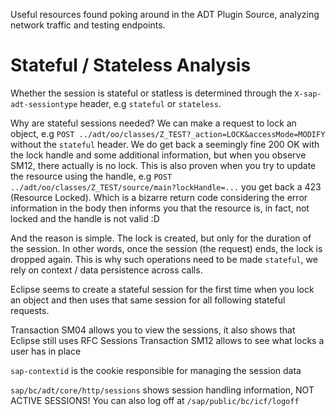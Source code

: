 Useful resources found poking around in the ADT Plugin Source, analyzing network traffic and testing endpoints.


# Stateful / Stateless Analysis

Whether the session is stateful or statless is determined through the `X-sap-adt-sessiontype` header, e.g `stateful` or `stateless`.

Why are stateful sessions needed?
We can make a request to lock an object, e.g `POST ../adt/oo/classes/Z_TEST?_action=LOCK&accessMode=MODIFY` without the `stateful` header.
We do get back a seemingly fine 200 OK with the lock handle and some additional information, but when you observe SM12, there actually is no lock.
This is also proven when you try to update the resource using the handle, e.g `POST ../adt/oo/classes/Z_TEST/source/main?lockHandle=...` you get back a 423 (Resource Locked). 
Which is a bizarre return code considering the error information in the body then informs you that the resource is, in fact, not locked and the handle is not valid :D

And the reason is simple. The lock is created, but only for the duration of the session. In other words, once the session (the request) ends, the lock is dropped again.
This is why such operations need to be made `stateful`, we rely on context / data persistence across calls.

Eclipse seems to create a stateful session for the first time when you lock an object and then uses that same session for all following stateful requests.

Transaction SM04 allows you to view the sessions, it also shows that Eclipse still uses RFC Sessions
Transaction SM12 allows to see what locks a user has in place

`sap-contextid` is the cookie responsible for managing the session data

`sap/bc/adt/core/http/sessions` shows session handling information, NOT ACTIVE SESSIONS! You can also log off at `/sap/public/bc/icf/logoff`
